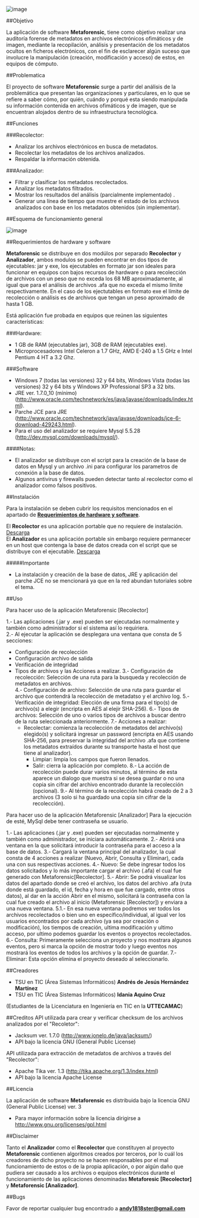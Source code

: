 ![image](http://i.imgur.com/MiskrJZ.png)

##Objetivo

La aplicación de software **Metaforensic**, tiene como objetivo realizar una auditoría forense de metadatos en archivos electrónicos ofimáticos y de imagen, mediante la recopilación, análisis y presentación de los metadatos ocultos en ficheros electrónicos, con el fin de esclarecer algún suceso que involucre la manipulación (creación, modificación y acceso) de estos, en equipos de cómputo.

##Problematica

El proyecto de software **Metaforensic** surge a partir del análisis de la problemática que presentan las organizaciones y particulares, en lo que se refiere a saber cómo, por quién, cuándo y porqué esta siendo manipulada su información contenida en archivos ofimáticos y de imagen, que se encuentran alojados dentro de su infraestructura tecnológica.

##Funciones

###Recolector:

* Analizar los archivos electrónicos en busca de metadatos.
* Recolectar los metadatos de los archivos analizados. 
* Respaldar la información obtenida. 

###Analizador:

* Filtrar y clasificar los metadatos recolectados. 
* Analizar los metadatos filtrados.
* Mostrar los resultados del análisis (parcialmente implementado) .
* Generar una línea de tiempo que muestre el estado de los archivos analizados con base en los metadatos obtenidos (sin implementar).

##Esquema de funcionamiento general

![image](http://i.imgur.com/7yfWHl4.png)

##Requerimientos de hardware y software

**Metaforensic** se distribuye en dos modúlos por separado **Recolector** y **Analizador**, ambos modulos se pueden encontrar en dos tipos de ejecutables: jar y exe, los ejecutables en formato jar son ideales para funcionar en equipos con bajos recursos de hardware o para recolección de archivos con un peso que no exceda los 68 MB aproximadamente, al igual que para el análisis de archivos .afa que no exceda el mismo límite respectivamente. En el caso de los ejectutables en formato exe el límite de recolección o análisis es de archivos que tengan un peso aproximado de hasta 1 GB.

Está aplicación fue probada en equipos que reúnen las siguientes características: 

###Hardware:

* 1 GB de RAM (ejecutables jar), 3GB de RAM (ejecutables exe).
* Microprocesadores Intel Celeron a 1.7 GHz, AMD E-240 a 1.5 GHz e Intel Pentium 4 HT a 3.2 Ghz.

###Software

* Windows 7 (todas las versiones) 32 y 64 bits, Windows Vista (todas las versiones) 32 y 64 bits y Windows XP Professional SP3 a 32 bits.
* JRE ver. 1.7.0_10 (mínimo) (http://www.oracle.com/technetwork/es/java/javase/downloads/index.html).
* Parche JCE para JRE (http://www.oracle.com/technetwork/java/javase/downloads/jce-6-download-429243.html).
* Para el uso del analizador se requiere Mysql 5.5.28 (http://dev.mysql.com/downloads/mysql/).

####Notas:

* El analizador se distribuye con el script para la creación de la base de datos en Mysql y un archivo .ini para configurar los parametros de conexión a la base de datos. 
* Algunos antivirus y firewalls pueden detectar tanto al recolector como el analizador como falsos positivos.

##Instalación

Para la instalación se deben cubrir los requisitos mencionados en el apartado de [**Requerimientos de hardware y software**](https://github.com/andy737/Metaforensic-Recolector/edit/master/README.md#requerimientos-de-hardware-y-software).

El **Recolector** es una aplicación portable que no requiere de instalación. [Descarga](https://github.com/andy737/Metaforensic-Recolector/)  
El **Analizador** es una aplicación portable sin embargo requiere permanecer en un host que contenga la base de datos creada con el script que se distribuye con el ejecutable. [Descarga](https://github.com/andy737/Metaforensic-Analizador/)

#####Importante

* La instalación y creación de la base de datos, JRE y aplicación del parche JCE no se mencionará ya que en la red abundan tutoriales sobre el tema.

##Uso

Para hacer uso de la aplicación Metaforensic [Recolector] 

1.- Las aplicaciones (.jar y .exe) pueden ser ejecutadas normalmente y también como administrador si el sistema así lo requiriera.  
2.- Al ejecutar la aplicación se desplegara una ventana que consta de 5 secciones:
* Configuración de recolección
* Configuración archivo de salida
* Verificación de integridad
* Tipos de archivos y las Acciones a realizar.
3.- Configuración de recolección: Selección de una ruta para la busqueda y recolección de metadatos en archivos.  
4.- Configuración de archivo: Selección de una ruta para guardar el archivo que contendrá la recolección de metadatso y el archivo log.
5.- Verificación de integridad: Elección de una firma para el tipo(s) de archivo(s) a elegir (encripta en AES al elejir SHA-256).
6.- Tipos de archivos: Selección de uno o varios tipos de archivos a buscar dentro de la ruta seleccionada anteriormente.
7.- Acciones a realizar: 
  * Recolectar: comienza la recolección de metadatos del archivo(s) elegido(s) y solicitará ingresar un password (encripta en AES usando SHA-256, para preservar la integridad del archivo .afa que contiene los metadatos extraídos durante su transporte hasta el host que tiene al analizador).
	* Limpiar: limpia los campos que fueron llenados.
	* Salir: cierra la aplicación por completo. 
8.- La acción de recolección puede durar varios minutos, al término de esta aparece un dialogo que muestra si se desea guardar o no una copia sin cifrar del archivo encontrado durante la recolección (opcional).
9.- Al término de la recolección habrá creado de 2 a 3 archivos (3 solo si ha guardado una copia sin cifrar de la recolección).

Para hacer uso de la aplicación Metaforensic [Analizador]
Para la ejecución de esté, MySql debe tener contraseña se usuario.

1.- Las aplicaciones (.jar y .exe) pueden ser ejecutadas normalmente y también como administrador, se iniciara automáticamente.
2.- Abrirá una ventana en la que solícitará introducir la contraseña para el acceso a la base de datos.
3.- Cargará la ventana principal del analizador, la cual consta de 4 acciones a realizar (Nuevo, Abrir, Consulta y Eliminar), cada una con sus respectivas acciones. 
4.- Nuevo: Se debe ingresar todos los datos solicitados y lo más importante cargar el archivo (.afa) el cual fue generado con Metaforensic[Recolector].
5.- Abrir: Se podrá visualizar los datos del apartado donde se creó el archivo, los datos del archivo .afa (ruta donde está guardado, el id, fecha y hora en que fue cargado, entre otros datos),
al dar en la acción Abrir en el mismo, solicitará la contraseña con la cual fue creado el archivo al inicio (Metaforensic [Recolector]) y enviara a una nueva ventana.
  5.1.- En esa nueva ventana podremos ver todos los archivos recolectados o bien uno en específico/individual, al igual ver los usuarios encontrados por cada archivo (ya sea por creación o modificación), los tiempos de creación, ultima modificación y ultimo acceso, por ultimo podemos guardar los eventos o proyectos recolectados.
6.- Consulta: Primeramente selecciona un proyecto y nos mostrara algunos eventos, pero si marca la opción de mostrar todo y luego eventos nos mostrará los eventos de todos los archivos y la opción de guardar. 
7.- Eliminar: Esta opción elimina el proyecto deseado al seleccionarlo.

##Creadores

* TSU en TIC (Área Sistemas Informáticos) **Andrés de Jesús Hernández Martínez**    
* TSU en TIC (Área Sistemas Informáticos) **Idania Aquino Cruz**

(Estudiantes de la Licenciatura en Ingeniería en TIC en la **UTTECAMAC**)

##Creditos
API utilizada para crear y verificar checksum de los archivos analizados por el "Recoletor":  

* Jacksum ver. 1.7.0 (http://www.jonelo.de/java/jacksum/)  
* API bajo la licencia GNU (General Public License)

API utilizada para extracción de metadatos de archivos a través del "Recolector":  

* Apache Tika ver. 1.3 (http://tika.apache.org/1.3/index.html)  
* API bajo la licencia Apache License  

##Licencia

La aplicación de software **Metaforensic** es distribuida bajo la licencia GNU (General Public License) ver. 3  
* Para mayor información sobre la licencia dirigirse a http://www.gnu.org/licenses/gpl.html

##Disclaimer

Tanto el **Analizador** como el **Recolector** que constituyen al proyecto **Metaforensic** contienen algoritmos creados por terceros, por lo cuál los creadores de dicho proyecto no se hacen responsables por el mal funcionamiento de estos o de la propia aplicación, o por algún daño que pudiera ser causado a los archivos o equipos electrónicos durante el funcionamiento de las aplicaciones denominadas **Metaforesic [Recolector]** y **Metaforensic [Analizador]**. 

##Bugs

Favor de reportar cualquier bug encontrado a **andy1818ster@gmail.com**
